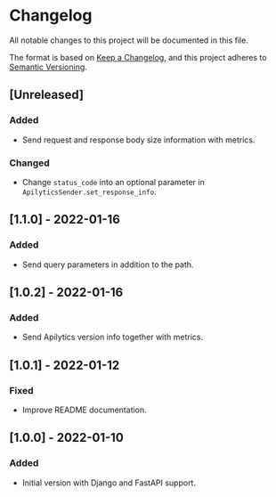 # Changelog

All notable changes to this project will be documented in this file.

The format is based on [Keep a Changelog](https://keepachangelog.com/en/1.0.0/),
and this project adheres to [Semantic Versioning](https://semver.org/spec/v2.0.0.html).

## [Unreleased]

### Added

- Send request and response body size information with metrics.

### Changed

- Change `status_code` into an optional parameter in `ApilyticsSender.set_response_info`.

## [1.1.0] - 2022-01-16

### Added

- Send query parameters in addition to the path.

## [1.0.2] - 2022-01-16

### Added

- Send Apilytics version info together with metrics.

## [1.0.1] - 2022-01-12

### Fixed

- Improve README documentation.

## [1.0.0] - 2022-01-10

### Added

- Initial version with Django and FastAPI support.
